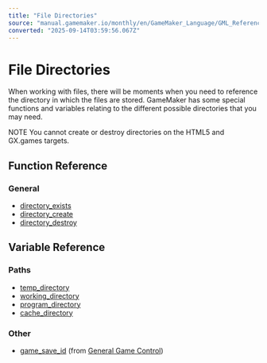 ```yaml
---
title: "File Directories"
source: "manual.gamemaker.io/monthly/en/GameMaker_Language/GML_Reference/File_Handling/File_Directories/File_Directories.htm"
converted: "2025-09-14T03:59:56.067Z"
---
```


# File Directories

When working with files, there will be moments when you need to reference the directory in which the files are stored. GameMaker has some special functions and variables relating to the different possible directories that you may need.

NOTE You cannot create or destroy directories on the HTML5 and GX.games targets.

## Function Reference

### General

-   [directory\_exists](directory_exists.md)
-   [directory\_create](directory_create.md)
-   [directory\_destroy](directory_destroy.md)

## Variable Reference

### Paths

-   [temp\_directory](temp_directory.md)
-   [working\_directory](working_directory.md)
-   [program\_directory](program_directory.md)
-   [cache\_directory](cache_directory.md)

### Other

-   [game\_save\_id](../../../../../../../GameMaker_Language/GML_Reference/General_Game_Control/game_save_id.md) (from [General Game Control](../../General_Game_Control/General_Game_Control.md))